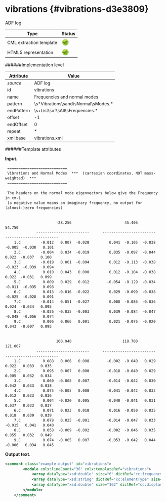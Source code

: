 # vibrations {#vibrations-d3e3809}

ADF log


| Type                                                                                                                                                | Status                                                                                                                                              |
|----|----|
| CML extraction template                                                                                                                             | ![](/imgs/Total.png)                                                                                                                                |
| HTML5 representation                                                                                                                                | ![](/imgs/Total.png)                                                                                                                                |

######Implementation level

| Attribute                                                                                                                                           | Value                                                                                                                                               |
|----|----|
| *source*                                                                                                                                            | ADF log                                                                                                                                             |
| id                                                                                                                                                  | vibrations                                                                                                                                          |
| name                                                                                                                                                | Frequencies and normal modes                                                                                                                        |
| pattern                                                                                                                                             | \\s\*Vibrations\\sand\\sNormal\\sModes.\*                                                                                                           |
| endPattern                                                                                                                                          | \\s+List\\sof\\sAll\\sFrequencies.\*                                                                                                                |
| offset                                                                                                                                              | -1                                                                                                                                                  |
| endOffset                                                                                                                                           | 0                                                                                                                                                   |
| repeat                                                                                                                                              | \*                                                                                                                                                  |
| xml:base                                                                                                                                            | vibrations.xml                                                                                                                                      |

######Template attributes

**Input.**

     ===========================
     Vibrations and Normal Modes  ***  (cartesian coordinates, NOT mass-weighted)  ***
     ===========================
      
     The headers on the normal mode eigenvectors below give the Frequency in cm-1
     (a negative value means an imaginary frequency, no output for (almost-)zero frequencies)


                           -28.256                        45.406                        54.750
                  ------------------------      ------------------------      ------------------------
        1.C         -0.012   0.007  -0.020         0.041  -0.105  -0.038        -0.005  -0.030   0.101
        2.C         -0.004   0.034  -0.019         0.035  -0.097  -0.044         0.022  -0.037   0.100
        3.C         -0.019   0.001  -0.004         0.012  -0.113  -0.038        -0.023  -0.039   0.094
        4.C          0.010   0.043   0.000         0.012  -0.104  -0.038         0.022  -0.031   0.099
        5.C          0.009   0.029   0.012        -0.054  -0.129  -0.034        -0.011  -0.035   0.098
        6.C          0.013  -0.016  -0.022         0.029  -0.099  -0.038        -0.025  -0.028   0.091
        7.C         -0.014   0.051  -0.027         0.008  -0.086  -0.036         0.024  -0.034   0.095
        8.C         -0.026  -0.035  -0.003         0.039  -0.084  -0.047        -0.048  -0.056   0.074
        9.C          0.006   0.066   0.001         0.021  -0.076  -0.020         0.043  -0.007   0.095


                           100.940                       118.700                       121.007
                  ------------------------      ------------------------      ------------------------
        1.C          0.088   0.006   0.008        -0.002  -0.040   0.029         0.022   0.033   0.035
        2.C          0.095   0.007   0.000        -0.018  -0.040   0.029         0.005   0.032   0.034
        3.C          0.060  -0.008   0.007        -0.014  -0.042   0.030         0.042   0.033   0.038
        4.C          0.075  -0.005   0.000        -0.041  -0.042   0.033         0.012   0.033   0.036
        5.C          0.004  -0.020   0.005        -0.040  -0.041   0.031         0.037   0.033   0.037
        6.C          0.071   0.023   0.010         0.016  -0.050   0.035         0.018   0.039   0.039
        7.C          0.078   0.025  -0.001        -0.014  -0.047   0.033        -0.015   0.041   0.040
        8.C          0.058  -0.009  -0.002        -0.002  -0.046   0.035         0.055   0.032   0.049
        9.C          0.074  -0.005   0.007        -0.053  -0.042   0.044        -0.006   0.034   0.045

**Output text.**

```xml
<comment class="example.output" id="vibrations">
        <module cmlx:lineCount="36" cmlx:templateRef="vibrations">
            <array dataType="xsd:double" size="6" dictRef="cc:frequency">-28.256 45.406 54.75 100.94 118.7 121.007</array>
            <array dataType="xsd:string" dictRef="cc:elementType" size="9">C C C C C C C C C</array>
            <array dataType="xsd:double" size="162" dictRef="cc:displacement">-0.012 0.007 -0.02 -0.004 0.034 -0.019 -0.019 0.001 -0.004 0.01 0.043 0.0 0.009 0.029 0.012 0.013 -0.016 -0.022 -0.014 0.051 -0.027 -0.026 -0.035 -0.003 0.006 0.066 0.001 0.041 -0.105 -0.038 0.035 -0.097 -0.044 0.012 -0.113 -0.038 0.012 -0.104 -0.038 -0.054 -0.129 -0.034 0.029 -0.099 -0.038 0.008 -0.086 -0.036 0.039 -0.084 -0.047 0.021 -0.076 -0.02 -0.005 -0.03 0.101 0.022 -0.037 0.1 -0.023 -0.039 0.094 0.022 -0.031 0.099 -0.011 -0.035 0.098 -0.025 -0.028 0.091 0.024 -0.034 0.095 -0.048 -0.056 0.074 0.043 -0.007 0.095 0.088 0.006 0.008 0.095 0.007 0.0 0.06 -0.008 0.007 0.075 -0.005 0.0 0.004 -0.02 0.005 0.071 0.023 0.01 0.078 0.025 -0.001 0.058 -0.009 -0.002 0.074 -0.005 0.007 -0.002 -0.04 0.029 -0.018 -0.04 0.029 -0.014 -0.042 0.03 -0.041 -0.042 0.033 -0.04 -0.041 0.031 0.016 -0.05 0.035 -0.014 -0.047 0.033 -0.002 -0.046 0.035 -0.053 -0.042 0.044 0.022 0.033 0.035 0.005 0.032 0.034 0.042 0.033 0.038 0.012 0.033 0.036 0.037 0.033 0.037 0.018 0.039 0.039 -0.015 0.041 0.04 0.055 0.032 0.049 -0.006 0.034 0.045</array>
        </module>
    </comment>
```
